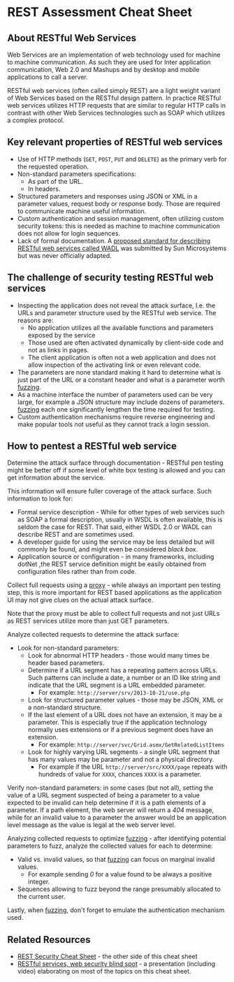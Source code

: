 # REST Assessment Cheat Sheet

## About RESTful Web Services

Web Services are an implementation of web technology used for machine to machine communication. As such they are used for Inter application communication, Web 2.0 and Mashups and by desktop and mobile applications to call a server.

RESTful web services (often called simply REST) are a light weight variant of Web Services based on the RESTful design pattern. In practice RESTful web services utilizes HTTP requests that are similar to regular HTTP calls in contrast with other Web Services technologies such as SOAP which utilizes a complex protocol.

## Key relevant properties of RESTful web services

- Use of HTTP methods (`GET`, `POST`, `PUT` and `DELETE`) as the primary verb for the requested operation.
- Non-standard parameters specifications:
    - As part of the URL.
    - In headers.
- Structured parameters and responses using JSON or XML in a parameter values, request body or response body. Those are required to communicate machine useful information.
- Custom authentication and session management, often utilizing custom security tokens: this is needed as machine to machine communication does not allow for login sequences.
- Lack of formal documentation. A [proposed standard for describing RESTful web services called WADL](http://www.w3.org/Submission/wadl/) was submitted by Sun Microsystems but was never officially adapted.

## The challenge of security testing RESTful web services

- Inspecting the application does not reveal the attack surface, I.e. the URLs and parameter structure used by the RESTful web service. The reasons are:
    - No application utilizes all the available functions and parameters exposed by the service
    - Those used are often activated dynamically by client-side code and not as links in pages.
    - The client application is often not a web application and does not allow inspection of the activating link or even relevant code.
- The parameters are none standard making it hard to determine what is just part of the URL or a constant header and what is a parameter worth [fuzzing](https://owasp.org/www-community/Fuzzing).
- As a machine interface the number of parameters used can be very large, for example a JSON structure may include dozens of parameters. [fuzzing](https://owasp.org/www-community/Fuzzing) each one significantly lengthen the time required for testing.
- Custom authentication mechanisms require reverse engineering and make popular tools not useful as they cannot track a login session.

## How to pentest a RESTful web service

Determine the attack surface through documentation - RESTful pen testing might be better off if some level of white box testing is allowed and you can get information about the service.

This information will ensure fuller coverage of the attack surface. Such information to look for:

- Formal service description - While for other types of web services such as SOAP a formal description, usually in WSDL is often available, this is seldom the case for REST. That said, either WSDL 2.0 or WADL can describe REST and are sometimes used.
- A developer guide for using the service may be less detailed but will commonly be found, and might even be considered *black box*.
- Application source or configuration - in many frameworks, including dotNet ,the REST service definition might be easily obtained from configuration files rather than from code.

Collect full requests using a [proxy](https://www.zaproxy.org/) - while always an important pen testing step, this is more important for REST based applications as the application UI may not give clues on the actual attack surface.

Note that the proxy must be able to collect full requests and not just URLs as REST services utilize more than just GET parameters.

Analyze collected requests to determine the attack surface:

- Look for non-standard parameters:
    - Look for abnormal HTTP headers - those would many times be header based parameters.
    - Determine if a URL segment has a repeating pattern across URLs. Such patterns can include a date, a number or an ID like string and indicate that the URL segment is a URL embedded parameter.
        - For example: `http://server/srv/2013-10-21/use.php`
    - Look for structured parameter values - those may be JSON, XML or a non-standard structure.
    - If the last element of a URL does not have an extension, it may be a parameter. This is especially true if the application technology normally uses extensions or if a previous segment does have an extension.
        - For example: `http://server/svc/Grid.asmx/GetRelatedListItems`
    - Look for highly varying URL segments - a single URL segment that has many values may be parameter and not a physical directory.
        - For example if the URL `http://server/src/XXXX/page` repeats with hundreds of value for `XXXX`, chances `XXXX` is a parameter.

Verify non-standard parameters: in some cases (but not all), setting the value of a URL segment suspected of being a parameter to a value expected to be invalid can help determine if it is a path elements of a parameter. If a path element, the web server will return a *404* message, while for an invalid value to a parameter the answer would be an application level message as the value is legal at the web server level.

Analyzing collected requests to optimize [fuzzing](https://owasp.org/www-community/Fuzzing) - after identifying potential parameters to fuzz, analyze the collected values for each to determine:

- Valid vs. invalid values, so that [fuzzing](https://owasp.org/www-community/Fuzzing) can focus on marginal invalid values.
    - For example sending *0* for a value found to be always a positive integer.
- Sequences allowing to fuzz beyond the range presumably allocated to the current user.

Lastly, when [fuzzing](https://owasp.org/www-community/Fuzzing), don't forget to emulate the authentication mechanism used.

## Related Resources

- [REST Security Cheat Sheet](https://cheatsheetseries.owasp.org/cheatsheets/REST_Security_Cheat_Sheet.html) - the other side of this cheat sheet
- [RESTful services, web security blind spot](https://xiom.com/2016/10/31/restful-services-web-security-blind-spot/) - a presentation (including video) elaborating on most of the topics on this cheat sheet.
